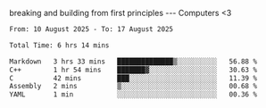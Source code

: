 breaking and building from first principles --- Computers <3

<!--START_SECTION:waka-->

```txt
From: 10 August 2025 - To: 17 August 2025

Total Time: 6 hrs 14 mins

Markdown   3 hrs 33 mins   ██████████████▒░░░░░░░░░░   56.88 %
C++        1 hr 54 mins    ███████▓░░░░░░░░░░░░░░░░░   30.63 %
C          42 mins         ███░░░░░░░░░░░░░░░░░░░░░░   11.39 %
Assembly   2 mins          ▒░░░░░░░░░░░░░░░░░░░░░░░░   00.68 %
YAML       1 min           ░░░░░░░░░░░░░░░░░░░░░░░░░   00.36 %
```

<!--END_SECTION:waka-->

